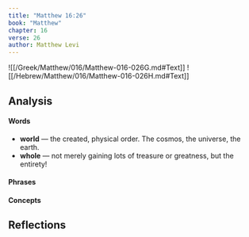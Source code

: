 ```yaml
---
title: "Matthew 16:26"
book: "Matthew"
chapter: 16
verse: 26
author: Matthew Levi
---
```

![[/Greek/Matthew/016/Matthew-016-026G.md#Text]]
![[/Hebrew/Matthew/016/Matthew-016-026H.md#Text]]

## Analysis

#### Words
- **world** — the created, physical order. The cosmos, the universe, the earth.
- **whole** — not merely gaining lots of treasure or greatness, but the entirety!

#### Phrases

#### Concepts

## Reflections
